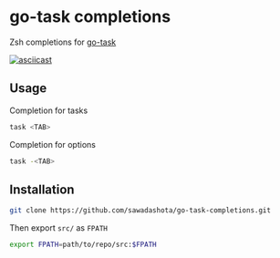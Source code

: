 go-task completions
===

Zsh completions for [go-task](https://github.com/go-task/task)

[![asciicast](https://asciinema.org/a/MZn6pzx7DUTMt1y3pCnEtNi1W.png)](https://asciinema.org/a/MZn6pzx7DUTMt1y3pCnEtNi1W)

Usage
---

Completion for tasks

```bash
task <TAB>
```

Completion for options


```bash
task -<TAB>
```

Installation
---

```bash
git clone https://github.com/sawadashota/go-task-completions.git
```

Then export `src/` as `FPATH`

```bash
export FPATH=path/to/repo/src:$FPATH
```
